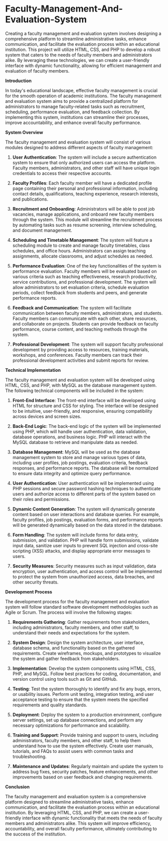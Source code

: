 # Faculty-Management-And-Evaluation-System


Creating a faculty management and evaluation system involves designing a comprehensive platform to streamline administrative tasks, enhance communication, and facilitate the evaluation process within an educational institution. This project will utilize HTML, CSS, and PHP to develop a robust system that caters to the needs of faculty members and administrators alike. By leveraging these technologies, we can create a user-friendly interface with dynamic functionality, allowing for efficient management and evaluation of faculty members.

**Introduction**

In today's educational landscape, effective faculty management is crucial for the smooth operation of academic institutions. The faculty management and evaluation system aims to provide a centralized platform for administrators to manage faculty-related tasks such as recruitment, scheduling, performance evaluation, and feedback collection. By implementing this system, institutions can streamline their processes, improve accountability, and enhance overall faculty performance.

**System Overview**

The faculty management and evaluation system will consist of various modules designed to address different aspects of faculty management:

1. **User Authentication**: The system will include a secure authentication system to ensure that only authorized users can access the platform. Faculty members, administrators, and other staff will have unique login credentials to access their respective accounts.

2. **Faculty Profiles**: Each faculty member will have a dedicated profile page containing their personal and professional information, including contact details, qualifications, teaching experience, research interests, and publications.

3. **Recruitment and Onboarding**: Administrators will be able to post job vacancies, manage applications, and onboard new faculty members through the system. This module will streamline the recruitment process by automating tasks such as resume screening, interview scheduling, and document management.

4. **Scheduling and Timetable Management**: The system will feature a scheduling module to create and manage faculty timetables, class schedules, and office hours. Administrators can assign teaching assignments, allocate classrooms, and adjust schedules as needed.

5. **Performance Evaluation**: One of the key functionalities of the system is performance evaluation. Faculty members will be evaluated based on various criteria such as teaching effectiveness, research productivity, service contributions, and professional development. The system will allow administrators to set evaluation criteria, schedule evaluation periods, collect feedback from students and peers, and generate performance reports.

6. **Feedback and Communication**: The system will facilitate communication between faculty members, administrators, and students. Faculty members can communicate with each other, share resources, and collaborate on projects. Students can provide feedback on faculty performance, course content, and teaching methods through the system.

7. **Professional Development**: The system will support faculty professional development by providing access to resources, training materials, workshops, and conferences. Faculty members can track their professional development activities and submit reports for review.

**Technical Implementation**

The faculty management and evaluation system will be developed using HTML, CSS, and PHP, with MySQL as the database management system. The following technical components will be included in the system:

1. **Front-End Interface**: The front-end interface will be developed using HTML for structure and CSS for styling. The interface will be designed to be intuitive, user-friendly, and responsive, ensuring compatibility across devices and screen sizes.

2. **Back-End Logic**: The back-end logic of the system will be implemented using PHP, which will handle user authentication, data validation, database operations, and business logic. PHP will interact with the MySQL database to retrieve and manipulate data as needed.

3. **Database Management**: MySQL will be used as the database management system to store and manage various types of data, including user profiles, job postings, evaluation criteria, feedback responses, and performance reports. The database will be normalized to ensure data integrity and optimize query performance.

4. **User Authentication**: User authentication will be implemented using PHP sessions and secure password hashing techniques to authenticate users and authorize access to different parts of the system based on their roles and permissions.

5. **Dynamic Content Generation**: The system will dynamically generate content based on user interactions and database queries. For example, faculty profiles, job postings, evaluation forms, and performance reports will be generated dynamically based on the data stored in the database.

6. **Form Handling**: The system will include forms for data entry, submission, and validation. PHP will handle form submissions, validate input data, sanitize user inputs to prevent SQL injection and cross-site scripting (XSS) attacks, and display appropriate error messages to users.

7. **Security Measures**: Security measures such as input validation, data encryption, user authentication, and access control will be implemented to protect the system from unauthorized access, data breaches, and other security threats.

**Development Process**

The development process for the faculty management and evaluation system will follow standard software development methodologies such as Agile or Scrum. The process will involve the following stages:

1. **Requirements Gathering**: Gather requirements from stakeholders, including administrators, faculty members, and other staff, to understand their needs and expectations for the system.

2. **System Design**: Design the system architecture, user interface, database schema, and functionality based on the gathered requirements. Create wireframes, mockups, and prototypes to visualize the system and gather feedback from stakeholders.

3. **Implementation**: Develop the system components using HTML, CSS, PHP, and MySQL. Follow best practices for coding, documentation, and version control using tools such as Git and GitHub.

4. **Testing**: Test the system thoroughly to identify and fix any bugs, errors, or usability issues. Perform unit testing, integration testing, and user acceptance testing to ensure that the system meets the specified requirements and quality standards.

5. **Deployment**: Deploy the system to a production environment, configure server settings, set up database connections, and perform any necessary optimizations for performance and scalability.

6. **Training and Support**: Provide training and support to users, including administrators, faculty members, and other staff, to help them understand how to use the system effectively. Create user manuals, tutorials, and FAQs to assist users with common tasks and troubleshooting.

7. **Maintenance and Updates**: Regularly maintain and update the system to address bug fixes, security patches, feature enhancements, and other improvements based on user feedback and changing requirements.

**Conclusion**

The faculty management and evaluation system is a comprehensive platform designed to streamline administrative tasks, enhance communication, and facilitate the evaluation process within an educational institution. By leveraging HTML, CSS, and PHP, we can create a user-friendly interface with dynamic functionality that meets the needs of faculty members and administrators alike. This system will improve efficiency, accountability, and overall faculty performance, ultimately contributing to the success of the institution.
